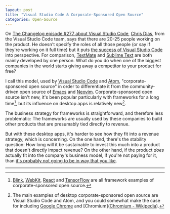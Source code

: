 ```yaml
---
layout: post
title: "Visual Studio Code & Corporate-Sponsored Open Source"
categories: Open-Source
---
```


On [The Changelog episode #277 about Visual Studio Code](https://changelog.com/podcast/277), [Chris Dias](https://twitter.com/chrisdias), from the Visual Studio Code team, says that there are 20-25 people working on the product. He doesn't specify the roles of all those people (or say if they're working on it full time) but it puts [the success of Visual Studio Code](https://blog.robenkleene.com/2019/04/10/2019-stackoverflow-developer-survey-results/) into perspective. For comparison, [TextMate](https://macromates.com/) and [Sublime Text](http://www.sublimetext.com/) are both mainly developed by one person. What do you do when one of the biggest companies in the world starts giving away a competitor to your product for free?

I call this model, used by [Visual Studio Code](https://en.wikipedia.org/wiki/Visual_Studio_Code) and [Atom](https://en.wikipedia.org/wiki/Atom_(text_editor)), "corporate-sponsored open source" in order to differentiate it from the community-driven open source of [Emacs](https://en.wikipedia.org/wiki/Emacs) and [Neovim](https://en.wikipedia.org/wiki/Vim_(text_editor)). Corporate-sponsored open source isn't new, it's been popular particularly with frameworks for a long time[^corporatesponsoredopensourceframeworks], but its influence on desktop apps is relatively new[^corporatesponsoredopensourcedesktop].

The business strategy for frameworks is straightforward, and therefore less problematic: The frameworks are usually used by these companies to build other products that are presumably tied directly to revenue.

But with these desktop apps, it's harder to see how they fit into a revenue strategy, which is concerning. On the one hand, there's the stability question: How long will it be sustainable to invest this much into a product that doesn't directly impact revenue? On the other hand, if the product *does* actually fit into the company's business model, if you're not paying for it, than [it's probably not going to be in way that you like](https://twitter.com/jaketapper/status/976473447374221313?ref_src=twsrc%5Etfw).

* * *

[^corporatesponsoredopensourceframeworks]: [Blink](https://en.wikipedia.org/wiki/Blink_(browser_engine)), [WebKit](https://en.wikipedia.org/wiki/WebKit), [React](https://github.com/facebook/react) and [TensorFlow](https://github.com/tensorflow/tensorflow) are all framework examples of corporate-sponsored open source.

[^corporatesponsoredopensourcedesktop]: The main examples of desktop corporate-sponsored open source are Visual Studio Code and Atom, and you could somewhat make the case for including [Google Chrome](https://en.wikipedia.org/wiki/Google_Chrome) and [Chromium]([Chromium - Wikipedia](https://en.wikipedia.org/wiki/Chromium)).
